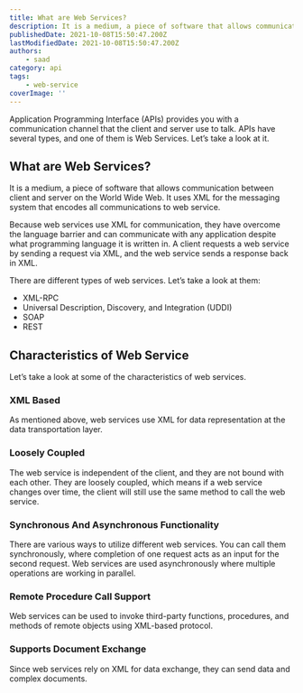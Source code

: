 ```yaml
---
title: What are Web Services?
description: It is a medium, a piece of software that allows communication between client and server on the World Wide Web.
publishedDate: 2021-10-08T15:50:47.200Z
lastModifiedDate: 2021-10-08T15:50:47.200Z
authors:
    - saad
category: api
tags:
    - web-service
coverImage: ''
---
```


<Lead>

Application Programming Interface (APIs) provides you with a communication channel that the client and server use to talk. APIs have several types, and one of them is Web Services. Let’s take a look at it.

</Lead>

## What are Web Services?

It is a medium, a piece of software that allows communication between client and server on the World Wide Web. It uses XML for the messaging system that encodes all communications to web service.

Because web services use XML for communication, they have overcome the language barrier and can communicate with any application despite what programming language it is written in. A client requests a web service by sending a request via XML, and the web service sends a response back in XML.

There are different types of web services. Let’s take a look at them:

-   XML-RPC
-   Universal Description, Discovery, and Integration (UDDI)
-   SOAP
-   REST

## Characteristics of Web Service

Let’s take a look at some of the characteristics of web services.

### XML Based

As mentioned above, web services use XML for data representation at the data transportation layer.

### Loosely Coupled

The web service is independent of the client, and they are not bound with each other. They are loosely coupled, which means if a web service changes over time, the client will still use the same method to call the web service.

### Synchronous And Asynchronous Functionality

There are various ways to utilize different web services. You can call them synchronously, where completion of one request acts as an input for the second request. Web services are used asynchronously where multiple operations are working in parallel.

### Remote Procedure Call Support

Web services can be used to invoke third-party functions, procedures, and methods of remote objects using XML-based protocol.

### Supports Document Exchange

Since web services rely on XML for data exchange, they can send data and complex documents.
